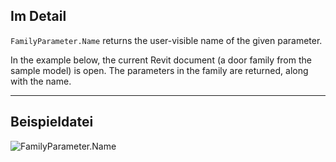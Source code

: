 ## Im Detail
`FamilyParameter.Name` returns the user-visible name of the given parameter.

In the example below, the current Revit document (a door family from the sample model) is open. The parameters in the family are returned, along with the name.
___
## Beispieldatei

![FamilyParameter.Name](./Revit.Elements.FamilyParameter.Name_img.jpg)
